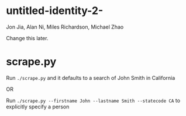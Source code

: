 untitled-identity-2-
====================

Jon Jia, Alan Ni, Miles Richardson, Michael Zhao

Change this later.


scrape.py
=========
Run `./scrape.py` and it defaults to a search of John Smith in California

OR

Run `./scrape.py --firstname John --lastname Smith --statecode CA` to explicitly specify a person
